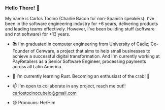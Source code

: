 ### Hello There! 🥓 

My name is Carlos Tocino (Charlie Bacon for non-Spanish speakers). I've been in the software engineering industry for +6 years, delivering products and leading teams effectively. However, I've been building stuff (software and not software) for +13 years.

- 📚 I'm graduated in computer engineering from University of Cádiz; Co-Founder of Cenware, a project that aims to help small businesses to achieve a successful digital transformation. And I'm currently working at PayRetailers as a Senior Software Engineer, processing payments across all Latin America.

- 🌱 I’m currently learning Rust. Becoming an enthusiast of the crab! 🦀
- 📫 I'm open to collaborate in any project, reach me out!! carlostocinocubelo@gmail.com
- 😄 Pronouns: He/Him

